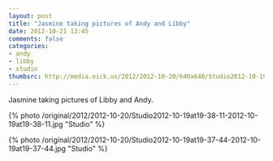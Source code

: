```yaml
---
layout: post
title: "Jasmine taking pictures of Andy and Libby"
date: 2012-10-21 13:45
comments: false
categories: 
- andy
- libby
- studio
thumbsrc: http://media.eick.us/2012/2012-10-20/640x640/Studio2012-10-19at19-38-11-2012-10-19at19-38-11.jpg
---
```

Jasmine taking pictures of Libby and Andy.

{% photo /original/2012/2012-10-20/Studio2012-10-19at19-38-11-2012-10-19at19-38-11.jpg "Studio" %}


{% photo /original/2012/2012-10-20/Studio2012-10-19at19-37-44-2012-10-19at19-37-44.jpg "Studio" %}


